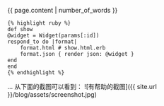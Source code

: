 ﻿
{{ page.content | number_of_words }}

	{% highlight ruby %}
	def show
	@widget = Widget(params[:id])
	respond_to do |format|
		format.html # show.html.erb
		format.json { render json: @widget }
	end
	end
	{% endhighlight %}
	
… 从下面的截图可以看到：
![有帮助的截图]({{ site.url }}/blog/assets/screenshot.jpg)